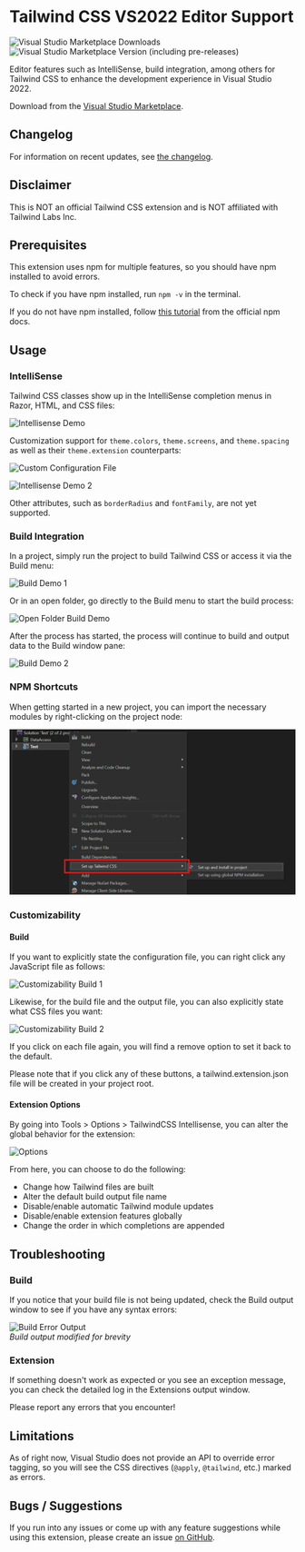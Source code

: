 # Tailwind CSS VS2022 Editor Support 

![Visual Studio Marketplace Downloads](https://img.shields.io/visual-studio-marketplace/d/TheronWang.TailwindCSSIntellisense)
![Visual Studio Marketplace Version (including pre-releases)](https://img.shields.io/visual-studio-marketplace/v/TheronWang.TailwindCSSIntellisense)

Editor features such as IntelliSense, build integration, among others for Tailwind CSS to enhance the development experience in Visual Studio 2022.

Download from the [Visual Studio Marketplace](https://marketplace.visualstudio.com/items?itemName=TheronWang.TailwindCSSIntellisense).

## Changelog

For information on recent updates, see [the changelog](https://github.com/theron-wang/VS2022-Editor-Support-for-Tailwind-CSS/blob/main/CHANGELOG.md).

## Disclaimer

This is NOT an official Tailwind CSS extension and is NOT affiliated with Tailwind Labs Inc. 

## Prerequisites

This extension uses npm for multiple features, so you should have npm installed to avoid errors.

To check if you have npm installed, run `npm -v` in the terminal.

If you do not have npm installed, follow [this tutorial](https://docs.npmjs.com/downloading-and-installing-node-js-and-npm) from the official npm docs.

## Usage

### IntelliSense

Tailwind CSS classes show up in the IntelliSense completion menus in Razor, HTML, and CSS files:

![Intellisense Demo](https://raw.githubusercontent.com/theron-wang/VS2022-Editor-Support-for-Tailwind-CSS/main/art/IntelliSense-Demo-1.gif)

Customization support for `theme.colors`, `theme.screens`, and `theme.spacing` as well as their `theme.extension` counterparts:

![Custom Configuration File](https://raw.githubusercontent.com/theron-wang/VS2022-Editor-Support-for-Tailwind-CSS/main/art/IntelliSense-Demo-2-Configuration.png)

![Intellisense Demo 2](https://raw.githubusercontent.com/theron-wang/VS2022-Editor-Support-for-Tailwind-CSS/main/art/IntelliSense-Demo-3.png)

Other attributes, such as `borderRadius` and `fontFamily`, are not yet supported.

### Build Integration

In a project, simply run the project to build Tailwind CSS or access it via the Build menu:

![Build Demo 1](https://raw.githubusercontent.com/theron-wang/VS2022-Editor-Support-for-Tailwind-CSS/main/art/Build-Demo-1.png)

Or in an open folder, go directly to the Build menu to start the build process:

![Open Folder Build Demo](https://raw.githubusercontent.com/theron-wang/VS2022-Editor-Support-for-Tailwind-CSS/main/art/Build-Demo-3.png)

After the process has started, the process will continue to build and output data to the Build window pane:

![Build Demo 2](https://raw.githubusercontent.com/theron-wang/VS2022-Editor-Support-for-Tailwind-CSS/main/art/Build-Demo-2.png)

### NPM Shortcuts

When getting started in a new project, you can import the necessary modules by right-clicking on the project node:

![Screenshot](https://raw.githubusercontent.com/theron-wang/VS2022-Editor-Support-for-Tailwind-CSS/main/art/NPM-Shortcuts-1.png)

### Customizability

#### Build

If you want to explicitly state the configuration file, you can right click any JavaScript file as follows:

![Customizability Build 1](https://raw.githubusercontent.com/theron-wang/VS2022-Editor-Support-for-Tailwind-CSS/main/art/Customizability-Build-1.png)

Likewise, for the build file and the output file, you can also explicitly state what CSS files you want:

![Customizability Build 2](https://raw.githubusercontent.com/theron-wang/VS2022-Editor-Support-for-Tailwind-CSS/main/art/Customizability-Build-2.png)

If you click on each file again, you will find a remove option to set it back to the default.

Please note that if you click any of these buttons, a tailwind.extension.json file will be created in your project root.

#### Extension Options

By going into Tools > Options > TailwindCSS Intellisense, you can alter the global behavior for the extension:

![Options](https://raw.githubusercontent.com/theron-wang/VS2022-Editor-Support-for-Tailwind-CSS/main/art/Options-Demo.png)

From here, you can choose to do the following:

* Change how Tailwind files are built
* Alter the default build output file name
* Disable/enable automatic Tailwind module updates
* Disable/enable extension features globally
* Change the order in which completions are appended

## Troubleshooting

### Build

If you notice that your build file is not being updated, check the Build output window to see if you have any syntax errors:

![Build Error Output](https://raw.githubusercontent.com/theron-wang/VS2022-Editor-Support-for-Tailwind-CSS/main/art/Troubleshooting-Build.png)<br>
*Build output modified for brevity*

### Extension

If something doesn't work as expected or you see an exception message, you can check the detailed log in the Extensions output window.

Please report any errors that you encounter!

## Limitations

As of right now, Visual Studio does not provide an API to override error tagging, so you will see the CSS directives (`@apply`, `@tailwind`, etc.) marked as errors.

## Bugs / Suggestions

If you run into any issues or come up with any feature suggestions while using this extension, please create an issue [on GitHub](https://github.com/theron-wang/VS2022-Editor-Support-for-Tailwind-CSS/issues/new).
